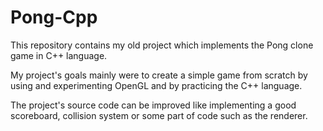# Pong-Cpp

This repository contains my old project which implements the Pong clone game in C++ language.

My project's goals mainly were to create a simple game from scratch by using and experimenting OpenGL 
and by practicing the C++ language.

The project's source code can be improved like implementing a good scoreboard, collision system or 
some part of code such as the renderer.
